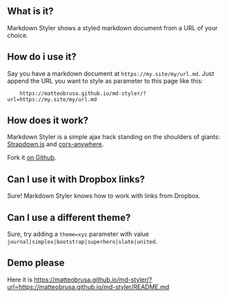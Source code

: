 ## What is it?
Markdown Styler shows a styled markdown document from a URL of your choice.

## How do i use it?
Say you have a markdown document at `https://my.site/my/url.md`.
Just append the URL you want to style as parameter to this page like this:
```
	https://matteobrusa.github.io/md-styler/?url=https://my.site/my/url.md
```

## How does it work?
Markdown Styler is a simple ajax hack standing on the shoulders of giants: [Strapdown.js](http://strapdownjs.com/) and [cors-anywhere](cors-anywhere.herokuapp.com).

Fork it [on Github](https://github.com/matteobrusa/md-styler).

## Can I use it with Dropbox links?
Sure! Markdown Styler knows how to work with links from Dropbox.

## Can I use a different theme?
Sure, try adding a `theme=xyz` parameter with value `journal|simplex|bootstrap|superhero|slate|united`.

## Demo please
Here it is https://matteobrusa.github.io/md-styler/?url=https://matteobrusa.github.io/md-styler/README.md
